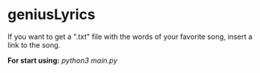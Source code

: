 # geniusLyrics
If you want to get a ".txt" file with the words of your favorite song,
insert a link to the song.

**For start using:** *python3 main.py*
